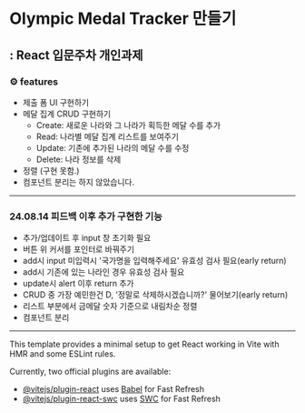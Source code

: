 # Olympic Medal Tracker 만들기

## : React 입문주차 개인과제

### ⚙ features

- 제출 폼 UI 구현하기
- 메달 집계 CRUD 구현하기
  - Create: 새로운 나라와 그 나라가 획득한 메달 수를 추가
  - Read: 나라별 메달 집계 리스트를 보여주기
  - Update: 기존에 추가된 나라의 메달 수를 수정
  - Delete: 나라 정보를 삭제
- 정렬 (구현 못함.)
- 컴포넌트 분리는 하지 않았습니다.

---

### 24.08.14 피드백 이후 추가 구현한 기능

- 추가/업데이트 후 input 창 초기화 필요
- 버튼 위 커서를 포인터로 바꿔주기
- add시 input 미입력시 '국가명을 입력해주세요' 유효성 검사 필요(early return)
- add시 기존에 있는 나라인 경우 유효성 검사 필요
- update시 alert 이후 return 추가
- CRUD 중 가장 예민한건 D, '정말로 삭제하시겠습니까?' 물어보기(early return)
- 리스트 부분에서 금메달 숫자 기준으로 내림차순 정렬
- 컴포넌트 분리

---

This template provides a minimal setup to get React working in Vite with HMR and some ESLint rules.

Currently, two official plugins are available:

- [@vitejs/plugin-react](https://github.com/vitejs/vite-plugin-react/blob/main/packages/plugin-react/README.md) uses [Babel](https://babeljs.io/) for Fast Refresh
- [@vitejs/plugin-react-swc](https://github.com/vitejs/vite-plugin-react-swc) uses [SWC](https://swc.rs/) for Fast Refresh
